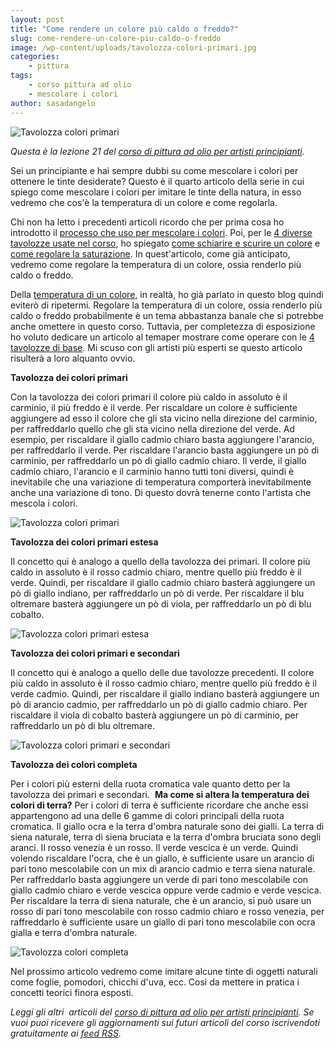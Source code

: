 ```yaml
---
layout: post
title: "Come rendere un colore più caldo o freddo?"
slug: come-rendere-un-colore-piu-caldo-o-freddo
image: /wp-content/uploads/tavolozza-colori-primari.jpg
categories:
    - pittura
tags:
    - corso pittura ad olio
    - mescolare i colori
author: sasadangelo
---
```


![Tavolozza colori primari](https://www.disegnoepittura.it/wp-content/uploads/tavolozza-colori-primari.jpg "Tavolozza colori primari")

_Questa è la lezione 21 del [corso di pittura ad olio per artisti principianti](https://www.disegnoepittura.it/corso-pittura-olio-artisti-principianti-2/)._

Sei un principiante e hai sempre dubbi su come mescolare i colori per ottenere le tinte desiderate? Questo è il quarto articolo della serie in cui spiego come mescolare i colori per imitare le tinte della natura, in esso vedremo che cos'è la temperatura di un colore e come regolarla.

Chi non ha letto i precedenti articoli ricordo che per prima cosa ho introdotto il [processo che uso per mescolare i colori](https://www.disegnoepittura.it/come-mescolare-colori-imitare-tinte/). Poi, per le [4 diverse tavolozze usate nel corso](https://www.disegnoepittura.it/scelta-dei-colori-da-acquistare/), ho spiegato [come schiarire e scurire un colore](https://www.disegnoepittura.it/come-schiarire-scurire-colori/) e [come regolare la saturazione](https://www.disegnoepittura.it/come-regolare-saturazione-colore/). In quest'articolo, come già anticipato, vedremo come regolare la temperatura di un colore, ossia renderlo più caldo o freddo.

Della [temperatura di un colore,](https://www.disegnoepittura.it/temperatura-colore/) in realtà, ho già parlato in questo blog quindi eviterò di ripetermi. Regolare la temperatura di un colore, ossia renderlo più caldo o freddo probabilmente è un tema abbastanza banale che si potrebbe anche omettere in questo corso. Tuttavia, per completezza di esposizione ho voluto dedicare un articolo al temaper mostrare come operare con le [4 tavolozze di base](https://www.disegnoepittura.it/scelta-dei-colori-da-acquistare/). Mi scuso con gli artisti più esperti se questo articolo risulterà a loro alquanto ovvio.

**Tavolozza dei colori primari**

Con la tavolozza dei colori primari il colore più caldo in assoluto è il carminio, il più freddo è il verde. Per riscaldare un colore è sufficiente aggiungere ad esso il colore che gli sta vicino nella direzione del carminio, per raffreddarlo quello che gli sta vicino nella direzione del verde. Ad esempio, per riscaldare il giallo cadmio chiaro basta aggiungere l'arancio, per raffreddarlo il verde. Per riscaldare l'arancio basta aggiungere un pò di carminio, per raffreddarlo un pò di giallo cadmio chiaro. Il verde, il giallo cadmio chiaro, l'arancio e il carminio hanno tutti toni diversi, quindi è inevitabile che una variazione di temperatura comporterà inevitabilmente anche una variazione di tono. Di questo dovrà tenerne conto l'artista che mescola i colori.

![Tavolozza colori primari](https://www.disegnoepittura.it/wp-content/uploads/tavolozza-colori-primari.jpg "Tavolozza colori primari")

**Tavolozza dei colori primari estesa**

Il concetto qui è analogo a quello della tavolozza dei primari. Il colore più caldo in assoluto è il rosso cadmio chiaro, mentre quello più freddo è il verde. Quindi, per riscaldare il giallo cadmio chiaro basterà aggiungere un pò di giallo indiano, per raffreddarlo un pò di verde. Per riscaldare il blu oltremare basterà aggiungere un pò di viola, per raffreddarlo un pò di blu cobalto.

![Tavolozza colori primari estesa](https://www.disegnoepittura.it/wp-content/uploads/tavolozza-colori-primari-estesa.jpg "Tavolozza colori primari estesa")

**Tavolozza dei colori primari e secondari**

Il concetto qui è analogo a quello delle due tavolozze precedenti. Il colore più caldo in assoluto è il rosso cadmio chiaro, mentre quello più freddo è il verde cadmio. Quindi, per riscaldare il giallo indiano basterà aggiungere un pò di arancio cadmio, per raffreddarlo un pò di giallo cadmio chiaro. Per riscaldare il viola di cobalto basterà aggiungere un pò di carminio, per raffreddarlo un pò di blu oltremare.

![Tavolozza colori primari e secondari](https://www.disegnoepittura.it/wp-content/uploads/tavolozza-colori-primari-secondari.jpg "Tavolozza colori primari e secondari")

**Tavolozza dei colori completa**

Per i colori più esterni della ruota cromatica vale quanto detto per la tavolozza dei primari e secondari.  **Ma come si altera la temperatura dei colori di terra?** Per i colori di terra è sufficiente ricordare che anche essi appartengono ad una delle 6 gamme di colori principali della ruota cromatica. Il giallo ocra e la terra d'ombra naturale sono dei gialli. La terra di siena naturale, terra di siena bruciata e la terra d'ombra bruciata sono degli aranci. Il rosso venezia è un rosso. Il verde vescica è un verde. Quindi volendo riscaldare l'ocra, che è un giallo, è sufficiente usare un arancio di pari tono mescolabile con un mix di arancio cadmio e terra siena naturale. Per raffreddarlo basta aggiungere un verde di pari tono mescolabile con giallo cadmio chiaro e verde vescica oppure verde cadmio e verde vescica. Per riscaldare la terra di siena naturale, che è un arancio, si può usare un rosso di pari tono mescolabile con rosso cadmio chiaro e rosso venezia, per raffreddarlo è sufficiente usare un giallo di pari tono mescolabile con ocra gialla e terra d'ombra naturale.

![Tavolozza colori completa](https://www.disegnoepittura.it/wp-content/uploads/tavolozza-colori-completa.jpg "Tavolozza colori completa")

Nel prossimo articolo vedremo come imitare alcune tinte di oggetti naturali come foglie, pomodori, chicchi d'uva, ecc. Così da mettere in pratica i concetti teorici finora esposti.

_Leggi gli altri  articoli del [corso di pittura ad olio per artisti principianti](https://www.disegnoepittura.it/corso-pittura-olio-artisti-principianti-2/). Se vuoi puoi ricevere gli aggiornamenti sui futuri articoli del corso iscrivendoti gratuitamente ai [feed RSS](http://feeds2.feedburner.com/DisegnoPittura)._
